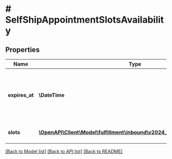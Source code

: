 # # SelfShipAppointmentSlotsAvailability

## Properties

Name | Type | Description | Notes
------------ | ------------- | ------------- | -------------
**expires_at** | **\DateTime** | The time at which the self ship appointment slot expires. In [ISO 8601](https://developer-docs.amazon.com/sp-api/docs/iso-8601) datetime format. | [optional]
**slots** | [**\OpenAPI\Client\Model\fulfillment\inbound\v2024_03_20\AppointmentSlot[]**](AppointmentSlot.md) | A list of appointment slots. | [optional]

[[Back to Model list]](../../README.md#models) [[Back to API list]](../../README.md#endpoints) [[Back to README]](../../README.md)
